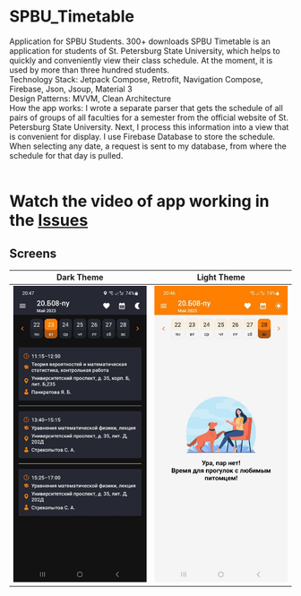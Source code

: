 # SPBU_Timetable
Application for SPBU Students. 300+ downloads
SPBU Timetable is an application for students of St. Petersburg State University, which helps to quickly and conveniently view their class schedule. At the moment, it is used by more than three hundred students.<br />
Technology Stack: Jetpack Compose, Retrofit, Navigation Compose, Firebase, Json, Jsoup, Material 3<br />
Design Patterns: MVVM, Clean Architecture<br />
How the app works: I wrote a separate parser that gets the schedule of all pairs of groups of all faculties for a semester from the official website of St. Petersburg State University. Next, I process this information into a view that is convenient for display. I use Firebase Database to store the schedule. When selecting any date, a request is sent to my database, from where the schedule for that day is pulled.<br /><br />
# Watch the video of app working in the [Issues](https://github.com/KhabiKd/SPBU_Timetable/issues/1)
## Screens
Dark Theme             |  Light Theme
:-------------------------:|:-------------------------:
![](spbu_timetable_screen1.jpg)  |  ![](spbu_timetable_screen2.jpg)

